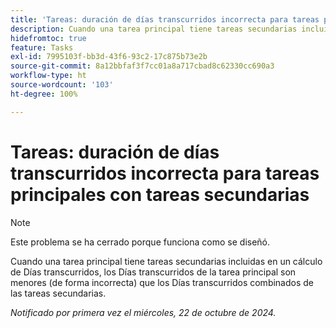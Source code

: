 ```yaml
---
title: 'Tareas: duración de días transcurridos incorrecta para tareas principales con tareas secundarias'
description: Cuando una tarea principal tiene tareas secundarias incluidas en un cálculo de Días transcurridos, los Días transcurridos de la tarea principal son menores (de forma incorrecta) que los Días transcurridos combinados de las tareas secundarias.
hidefromtoc: true
feature: Tasks
exl-id: 7995103f-bb3d-43f6-93c2-17c875b73e2b
source-git-commit: 8a12bbfaf3f7cc01a8a717cbad8c62330cc690a3
workflow-type: ht
source-wordcount: '103'
ht-degree: 100%

---
```


# Tareas: duración de días transcurridos incorrecta para tareas principales con tareas secundarias

>[!NOTE]
>
>Este problema se ha cerrado porque funciona como se diseñó.

Cuando una tarea principal tiene tareas secundarias incluidas en un cálculo de Días transcurridos, los Días transcurridos de la tarea principal son menores (de forma incorrecta) que los Días transcurridos combinados de las tareas secundarias.

_Notificado por primera vez el miércoles, 22 de octubre de 2024._
